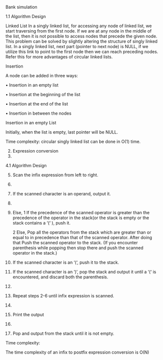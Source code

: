 Bank simulation

1.1 Algorithm Design

Linked List 
In a singly linked list, for accessing any node of linked list, we start traversing from the first node. If we are at any node in the middle of the list, then it is not possible to access nodes that precede the given node. This problem can be solved by slightly altering the structure of singly linked list. In a singly linked list, next part (pointer to next node) is NULL, if we utilize this link to point to the first node then we can reach preceding nodes. Refer this for more advantages of circular linked lists.


Insertion

A node can be added in three ways: 

•	Insertion in an empty list

•	Insertion at the beginning of the list

•	Insertion at the end of the list

•	Insertion in between the nodes

Insertion in an empty List 

Initially, when the list is empty, last pointer will be NULL. 

Time complexity:
circular singly linked list can be done in O(1) time.

2. Expression conversion
3. 
4.1 Algorithm Design

5. Scan the infix expression from left to right. 
6. 
7. If the scanned character is an operand, output it. 
8. 
9. Else, 
      1 If the precedence of the scanned operator is greater than the precedence of the operator in the stack(or the stack is empty or the stack contains a ‘(‘ ), push it. 
      
      2 Else, Pop all the operators from the stack which are greater than or equal to in precedence than that of the scanned operator. After doing that Push the scanned operator to the stack. (If you encounter parenthesis while popping then stop there and push the scanned operator in the stack.) 
      
4. If the scanned character is an ‘(‘, push it to the stack. 
5. If the scanned character is an ‘)’, pop the stack and output it until a ‘(‘ is encountered, and discard both the parenthesis. 
6. 
7. Repeat steps 2-6 until infix expression is scanned. 
8. 
9. Print the output 
10. 
11. Pop and output from the stack until it is not empty.

Time complexity:

The time complexity of an infix to postfix expression conversion is O(N)

